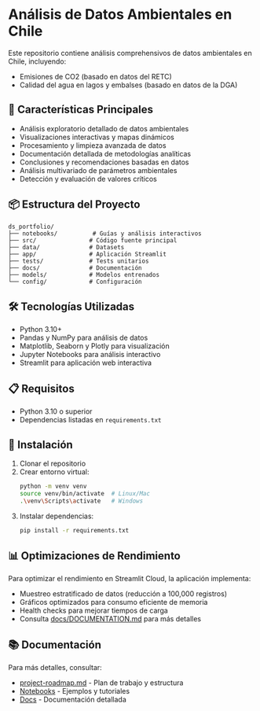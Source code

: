 # Análisis de Datos Ambientales en Chile

Este repositorio contiene análisis comprehensivos de datos ambientales en Chile, incluyendo:
- Emisiones de CO2 (basado en datos del RETC)
- Calidad del agua en lagos y embalses (basado en datos de la DGA)

## 🚀 Características Principales
- Análisis exploratorio detallado de datos ambientales
- Visualizaciones interactivas y mapas dinámicos
- Procesamiento y limpieza avanzada de datos
- Documentación detallada de metodologías analíticas
- Conclusiones y recomendaciones basadas en datos
- Análisis multivariado de parámetros ambientales
- Detección y evaluación de valores críticos

## 📦 Estructura del Proyecto
```
ds_portfolio/
├── notebooks/          # Guías y análisis interactivos
├── src/               # Código fuente principal
├── data/              # Datasets
├── app/               # Aplicación Streamlit
├── tests/             # Tests unitarios
├── docs/              # Documentación
├── models/            # Modelos entrenados
└── config/            # Configuración
```

## 🛠️ Tecnologías Utilizadas
- Python 3.10+
- Pandas y NumPy para análisis de datos
- Matplotlib, Seaborn y Plotly para visualización
- Jupyter Notebooks para análisis interactivo
- Streamlit para aplicación web interactiva

## 📋 Requisitos
- Python 3.10 o superior
- Dependencias listadas en `requirements.txt`

## 🔧 Instalación
1. Clonar el repositorio
2. Crear entorno virtual:
   ```bash
   python -m venv venv
   source venv/bin/activate  # Linux/Mac
   .\venv\Scripts\activate   # Windows
   ```
3. Instalar dependencias:
   ```bash
   pip install -r requirements.txt
   ```

## 📊 Optimizaciones de Rendimiento
Para optimizar el rendimiento en Streamlit Cloud, la aplicación implementa:
- Muestreo estratificado de datos (reducción a 100,000 registros)
- Gráficos optimizados para consumo eficiente de memoria
- Health checks para mejorar tiempos de carga
- Consulta [docs/DOCUMENTATION.md](docs/DOCUMENTATION.md) para más detalles

## 📚 Documentación
Para más detalles, consultar:
- [project-roadmap.md](project-roadmap.md) - Plan de trabajo y estructura
- [Notebooks](notebooks/) - Ejemplos y tutoriales
- [Docs](docs/) - Documentación detallada
